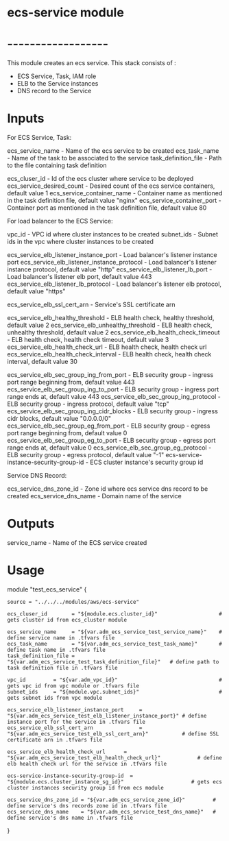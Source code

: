 # ecs-service module
# ------------------

This module creates an ecs service. This stack consists of :
   -  ECS Service, Task, IAM role
   -  ELB to the Service instances
   -  DNS record to the Service

# Inputs  


For ECS Service, Task:

ecs_service_name     - Name of the ecs service to be created
ecs_task_name        - Name of the task to be associated to the service
task_definition_file - Path to the file containing task definition

ecs_cluser_id              - Id of the ecs cluster where service to be deployed
ecs_service_desired_count  - Desired count of the ecs service containers, default value 1
ecs_service_container_name - Container name as mentioned in the task definition file, default value "nginx"
ecs_service_container_port - Container port as mentioned in the task definition file, default value 80

For load balancer to the ECS Service:

vpc_id     - VPC id where cluster instances to be created
subnet_ids - Subnet ids in the vpc where cluster instances to be created

ecs_service_elb_listener_instance_port     - Load balancer's listener instance port
ecs_service_elb_listener_instance_protocol - Load balancer's listener instance protocol, default value "http"
ecs_service_elb_listener_lb_port           - Load balancer's listener elb port, default value 443
ecs_service_elb_listener_lb_protocol       - Load balancer's listener elb protocol, default value "https"

ecs_service_elb_ssl_cert_arn               - Service's SSL certificate arn

ecs_service_elb_healthy_threshold          - ELB health check, healthy threshold, default value 2
ecs_service_elb_unhealthy_threshold        - ELB health check, unhealthy threshold, default value 2
ecs_service_elb_health_check_timeout       - ELB health check, health check timeout, default value 3
ecs_service_elb_health_check_url           - ELB health check, health check url
ecs_service_elb_health_check_interval      - ELB health check, health check interval, default value 30

ecs_service_elb_sec_group_ing_from_port    - ELB security group - ingress port range beginning from, default value 443
ecs_service_elb_sec_group_ing_to_port      - ELB security group - ingress port range ends at, default value 443
ecs_service_elb_sec_group_ing_protocol     - ELB security group - ingress protocol, default value "tcp"
ecs_service_elb_sec_group_ing_cidr_blocks  - ELB security group - ingress cidr blocks, default value "0.0.0.0/0"
ecs_service_elb_sec_group_eg_from_port     - ELB security group - egress port range beginning from, default value 0
ecs_service_elb_sec_group_eg_to_port       - ELB security group - egress port range ends at, default value 0
ecs_service_elb_sec_group_eg_protocol      - ELB security group - egress protocol, default value "-1"
ecs-service-instance-security-group-id     - ECS cluster instance's security group id


Service DNS Record:

ecs_service_dns_zone_id - Zone id where ecs service dns record to be created
ecs_service_dns_name    - Domain name of the service


# Outputs

service_name - Name of the ECS service created



# Usage

module "test_ecs_service" {
	
	source = "../../../modules/aws/ecs-service"

	ecs_cluser_id        = "${module.ecs.cluster_id}"                    # gets cluster id from ecs_cluster module

	ecs_service_name     = "${var.adm_ecs_service_test_service_name}"    # define service name in .tfvars file
	ecs_task_name        = "${var.adm_ecs_service_test_task_name}"       # define task name in .tfvars file
	task_definition_file = "${var.adm_ecs_service_test_task_definition_file}"   # define path to task definition file in .tfvars file

	vpc_id         = "${var.adm_vpc_id}"                                 # gets vpc id from vpc module or .tfvars file
	subnet_ids     = "${module.vpc.subnet_ids}"                          # gets subnet ids from vpc module

	ecs_service_elb_listener_instance_port     = "${var.adm_ecs_service_test_elb_listener_instance_port}" # define instance port for the service in .tfvars file
	ecs_service_elb_ssl_cert_arn               = "${var.adm_ecs_service_test_elb_ssl_cert_arn}"           # define SSL certificate arn in .tfvars file

	ecs_service_elb_health_check_url      = "${var.adm_ecs_service_test_elb_health_check_url}"            # define elb health check url for the service in .tfvars file

	ecs-service-instance-security-group-id  = "${module.ecs.cluster_instance_sg_id}"                      # gets ecs cluster instances security group id from ecs module

	ecs_service_dns_zone_id = "${var.adm_ecs_service_zone_id}"         # define service's dns records zone id in .tfvars file
	ecs_service_dns_name    = "${var.adm_ecs_service_test_dns_name}"   # define service's dns name in .tfvars file

}